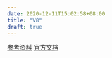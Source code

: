 ```yaml
---
date: 2020-12-11T15:02:58+08:00
title: "V8"
draft: true
---
```


[参考资料](https://blog.fundebug.com/2019/07/16/how-does-v8-work/)
[官方文档](https://v8.dev/)